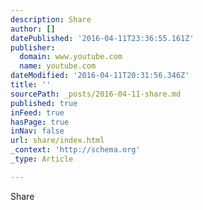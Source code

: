 ```yaml
---
description: Share
author: []
datePublished: '2016-04-11T23:36:55.161Z'
publisher:
  domain: www.youtube.com
  name: youtube.com
dateModified: '2016-04-11T20:31:56.346Z'
title: ''
sourcePath: _posts/2016-04-11-share.md
published: true
inFeed: true
hasPage: true
inNav: false
url: share/index.html
_context: 'http://schema.org'
_type: Article

---
```

Share